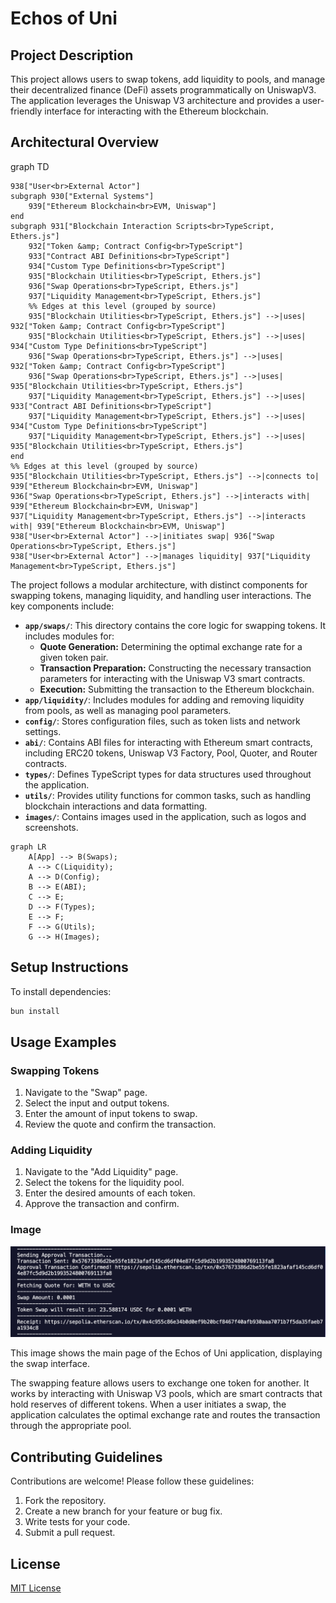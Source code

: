 # Echos of Uni

## Project Description

This project allows users to swap tokens, add liquidity to pools, and manage their decentralized finance (DeFi) assets programmatically on UniswapV3. The application leverages the Uniswap V3 architecture and provides a user-friendly interface for interacting with the Ethereum blockchain.

## Architectural Overview

graph TD

    938["User<br>External Actor"]
    subgraph 930["External Systems"]
        939["Ethereum Blockchain<br>EVM, Uniswap"]
    end
    subgraph 931["Blockchain Interaction Scripts<br>TypeScript, Ethers.js"]
        932["Token &amp; Contract Config<br>TypeScript"]
        933["Contract ABI Definitions<br>TypeScript"]
        934["Custom Type Definitions<br>TypeScript"]
        935["Blockchain Utilities<br>TypeScript, Ethers.js"]
        936["Swap Operations<br>TypeScript, Ethers.js"]
        937["Liquidity Management<br>TypeScript, Ethers.js"]
        %% Edges at this level (grouped by source)
        935["Blockchain Utilities<br>TypeScript, Ethers.js"] -->|uses| 932["Token &amp; Contract Config<br>TypeScript"]
        935["Blockchain Utilities<br>TypeScript, Ethers.js"] -->|uses| 934["Custom Type Definitions<br>TypeScript"]
        936["Swap Operations<br>TypeScript, Ethers.js"] -->|uses| 932["Token &amp; Contract Config<br>TypeScript"]
        936["Swap Operations<br>TypeScript, Ethers.js"] -->|uses| 935["Blockchain Utilities<br>TypeScript, Ethers.js"]
        937["Liquidity Management<br>TypeScript, Ethers.js"] -->|uses| 933["Contract ABI Definitions<br>TypeScript"]
        937["Liquidity Management<br>TypeScript, Ethers.js"] -->|uses| 934["Custom Type Definitions<br>TypeScript"]
        937["Liquidity Management<br>TypeScript, Ethers.js"] -->|uses| 935["Blockchain Utilities<br>TypeScript, Ethers.js"]
    end
    %% Edges at this level (grouped by source)
    935["Blockchain Utilities<br>TypeScript, Ethers.js"] -->|connects to| 939["Ethereum Blockchain<br>EVM, Uniswap"]
    936["Swap Operations<br>TypeScript, Ethers.js"] -->|interacts with| 939["Ethereum Blockchain<br>EVM, Uniswap"]
    937["Liquidity Management<br>TypeScript, Ethers.js"] -->|interacts with| 939["Ethereum Blockchain<br>EVM, Uniswap"]
    938["User<br>External Actor"] -->|initiates swap| 936["Swap Operations<br>TypeScript, Ethers.js"]
    938["User<br>External Actor"] -->|manages liquidity| 937["Liquidity Management<br>TypeScript, Ethers.js"]


The project follows a modular architecture, with distinct components for swapping tokens, managing liquidity, and handling user interactions. The key components include:

- **`app/swaps/`**: This directory contains the core logic for swapping tokens. It includes modules for:
  - **Quote Generation:** Determining the optimal exchange rate for a given token pair.
  - **Transaction Preparation:** Constructing the necessary transaction parameters for interacting with the Uniswap V3 smart contracts.
  - **Execution:** Submitting the transaction to the Ethereum blockchain.
- **`app/liquidity/`**: Includes modules for adding and removing liquidity from pools, as well as managing pool parameters.
- **`config/`**: Stores configuration files, such as token lists and network settings.
- **`abi/`**: Contains ABI files for interacting with Ethereum smart contracts, including ERC20 tokens, Uniswap V3 Factory, Pool, Quoter, and Router contracts.
- **`types/`**: Defines TypeScript types for data structures used throughout the application.
- **`utils/`**: Provides utility functions for common tasks, such as handling blockchain interactions and data formatting.
- **`images/`**: Contains images used in the application, such as logos and screenshots.

```mermaid
graph LR
    A[App] --> B(Swaps);
    A --> C(Liquidity);
    A --> D(Config);
    B --> E(ABI);
    C --> E;
    D --> F(Types);
    E --> F;
    F --> G(Utils);
    G --> H(Images);
```

## Setup Instructions

To install dependencies:

```bash
bun install
```

## Usage Examples

### Swapping Tokens

1.  Navigate to the "Swap" page.
2.  Select the input and output tokens.
3.  Enter the amount of input tokens to swap.
4.  Review the quote and confirm the transaction.

### Adding Liquidity

1.  Navigate to the "Add Liquidity" page.
2.  Select the tokens for the liquidity pool.
3.  Enter the desired amounts of each token.
4.  Approve the transaction and confirm.

### Image

![Image 1](images/img1.png)

This image shows the main page of the Echos of Uni application, displaying the swap interface.

The swapping feature allows users to exchange one token for another. It works by interacting with Uniswap V3 pools, which are smart contracts that hold reserves of different tokens. When a user initiates a swap, the application calculates the optimal exchange rate and routes the transaction through the appropriate pool.

## Contributing Guidelines

Contributions are welcome! Please follow these guidelines:

1.  Fork the repository.
2.  Create a new branch for your feature or bug fix.
3.  Write tests for your code.
4.  Submit a pull request.

## License

[MIT License](LICENSE)
